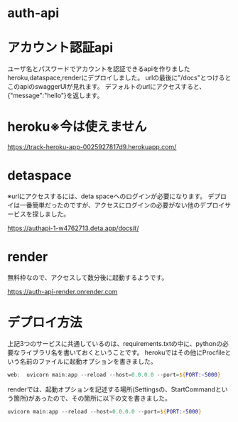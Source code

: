 # auth-api
# アカウント認証api
ユーザ名とパスワードでアカウントを認証できるapiを作りました
heroku,dataspace,renderにデプロイしました。
urlの最後に"/docs"とつけるとこのapiのswaggerUIが見れます。
デフォルトのurlにアクセスすると、{"message":"hello"}を返します。

# heroku※今は使えません

https://track-heroku-app-0025927817d9.herokuapp.com/

# detaspace
※urlにアクセスするには、deta spaceへのログインが必要になります。
デプロイは一番簡単だったのですが、アクセスにログインの必要がない他のデプロイサービスを探しました。

https://authapi-1-w4762713.deta.app/docs#/

# render
無料枠なので、アクセスして数分後に起動するようです。

https://auth-api-render.onrender.com

# デプロイ方法
上記3つのサービスに共通しているのは、requirements.txtの中に、pythonの必要なライブラリ名を書いておくということです。
herokuではその他にProcfileという名前のファイルに起動オプションを書きました。
```powershell
web:  uvicorn main:app --reload --host=0.0.0.0 --port=${PORT:-5000}
```
renderでは、起動オプションを記述する場所(Settingsの、StartCommandという箇所)があったので、その箇所に以下の文を書きました。
```powershell
uvicorn main:app --reload --host=0.0.0.0 --port=${PORT:-5000}
```
